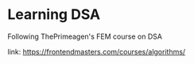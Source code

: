 # Learning DSA

Following ThePrimeagen's FEM course on DSA

link: https://frontendmasters.com/courses/algorithms/ 

